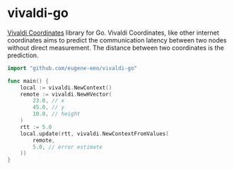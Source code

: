 # vivaldi-go

[Vivaldi Coordinates](https://en.wikipedia.org/wiki/Vivaldi_coordinates)
library for Go. Vivaldi Coordinates, like other internet coordinates aims
to predict the communication latency between two nodes without direct
measurement. The distance between two coordinates is the prediction.

```go
import "github.com/eugene-eeo/vivaldi-go"

func main() {
    local := vivaldi.NewContext()
    remote := vivaldi.NewHVector(
        23.0, // x
        45.0, // y
        10.0, // height
    )
    rtt := 5.0
    local.update(rtt, vivaldi.NewContextFromValues(
        remote,
        5.0, // error estimate
    ))
}
```
